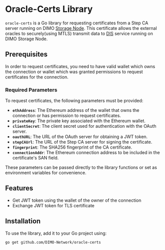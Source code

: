 # Oracle-Certs Library

`oracle-certs` is a Go library for requesting certificates from a Step CA server running on DIMO [Storage Node](https://github.com/DIMO-Network/dimo-node).
This certificate allows the external oracles to securely(using MTLS) transmit data to [DIS](https://github.com/DIMO-Network/dis) service running on DIMO Storage Node.

## Prerequisites
In order to request certificates, you need to have valid wallet which owns the connection or wallet which was granted permissions to request certificates for the connection.

### Required Parameters

To request certificates, the following parameters must be provided:

- **`ethAddress`**: The Ethereum address of the wallet that owns the connection or has permission to request certificates.
- **`privateKey`**: The private key associated with the Ethereum wallet.
- **`clientSecret`**: The client secret used for authentication with the OAuth server.
- **`oauthURL`**: The URL of the OAuth server for obtaining a JWT token.
- **`stepCAUrl`**: The URL of the Step CA server for signing the certificate.
- **`fingerprint`**: The SHA256 fingerprint of the CA certificate.
- **`connectionAddr`**: The Ethereum connection address to be included in the certificate's SAN field.

These parameters can be passed directly to the library functions or set as environment variables for convenience.

## Features

- Get JWT token using the wallet of the owner of the connection
- Exchange JWT token for TLS certificate

## Installation

To use the library, add it to your Go project using:

```bash
go get github.com/DIMO-Network/oracle-certs
